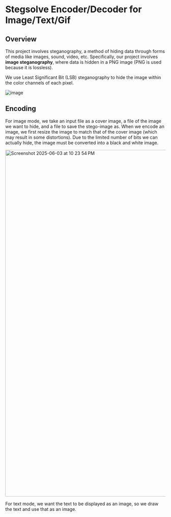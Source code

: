 # Stegsolve Encoder/Decoder for Image/Text/Gif

## Overview
This project involves steganography, a method of hiding data through forms of media like images, sound, video, etc. Specifically, our project involves **image steganography**, where data is hidden in a PNG image (PNG is used because it is lossless).

We use Least Significant Bit (LSB) steganography to hide the image within the color channels of each pixel.

![image](https://github.com/user-attachments/assets/5054b928-50b2-40bb-be05-15350b1640e8)

## Encoding
For image mode, we take an input file as a cover image, a file of the image we want to hide, and a file to save the stego-image as. When we encode an image, we first resize the image to match that of the cover image (which may result in some distortions). Due to the limited number of bits we can actually hide, the image must be converted into a black and white image.

<img width="1088" alt="Screenshot 2025-06-03 at 10 23 54 PM" src="https://github.com/user-attachments/assets/ec0542bf-d37a-41ae-b712-3ce21607a18f" />

For text mode, we want the text to be displayed as an image, so we draw the text and use that as an image.
